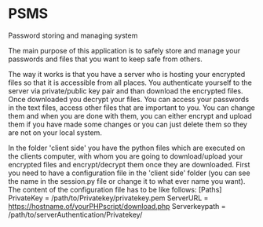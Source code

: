 # PSMS
Password storing and managing system

The main purpose of this application is to safely store and manage your passwords
and files that you want to keep safe from others.

The way it works is that you have a server who is hosting your encrypted files
so that it is accessible from all places. You authenticate yourself to the server
via private/public key pair and than download the encrypted files. Once downloaded
you decrypt your files. You can access your passwords in the text files, access
other files that are important to you. You can change them and when you are done
with them, you can either encrypt and upload them if you have made some changes
or you can just delete them so they are not on your local system.

In the folder 'client side' you have the python files which are executed on the
clients computer, with whom you are going to download/upload your encrypted files
and encrypt/decrypt them once they are downloaded.
First you need to have a configuration file in the 'client side' folder (you can
see the name in the session.py file or change it to what ever name you want).
The content of the configuration file has to be like follows:
[Paths]
PrivateKey = /path/to/Privatekey/privatekey.pem <!-- The private key for encryption/decryption of your files -->
ServerURL = https://hostname.of/yourPHPscript/download.php
Serverkeypath = /path/to/serverAuthentication/Privatekey/ <!-- The private key used for authentication to download the files -->
